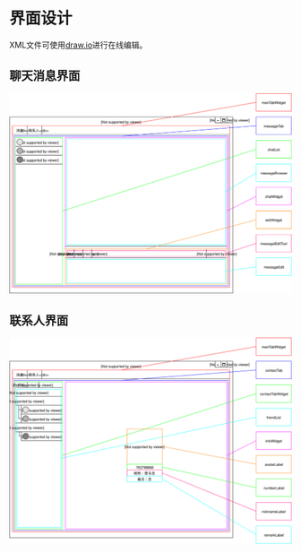 # 界面设计
XML文件可使用[draw.io](https://www.draw.io/)进行在线编辑。

## 聊天消息界面
![CQQ1_details.svg](CQQ1_details.svg)

## 联系人界面
![CQQ2_details.svg](CQQ2_details.svg)
